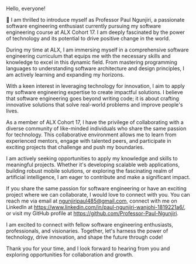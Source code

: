 Hello, everyone!

👋 I am thrilled to introduce myself as Professor Paul Ngunjiri, a passionate software engineering enthusiast currently pursuing my software engineering course at ALX Cohort 17. I am deeply fascinated by the power of technology and its potential to drive positive change in the world.

During my time at ALX, I am immersing myself in a comprehensive software engineering curriculum that equips me with the necessary skills and knowledge to excel in this dynamic field. From mastering programming languages to understanding software architecture and design principles, I am actively learning and expanding my horizons.

With a keen interest in leveraging technology for innovation, I aim to apply my software engineering expertise to create impactful solutions. I believe that software engineering goes beyond writing code; it is about crafting innovative solutions that solve real-world problems and improve people's lives.

As a member of ALX Cohort 17, I have the privilege of collaborating with a diverse community of like-minded individuals who share the same passion for technology. This collaborative environment allows me to learn from experienced mentors, engage with talented peers, and participate in exciting projects that challenge and push my boundaries.

I am actively seeking opportunities to apply my knowledge and skills to meaningful projects. Whether it's developing scalable web applications, building robust mobile solutions, or exploring the fascinating realm of artificial intelligence, I am eager to contribute and make a significant impact.

If you share the same passion for software engineering or have an exciting project where we can collaborate, I would love to connect with you. You can reach me via email at ngunjiripaul485@gmail.com, connect with me on LinkedIn at https://www.linkedin.com/in/paul-ngunjiri-wanjohi-1819221a6/, or visit my GitHub profile at https://github.com/Professor-Paul-Ngunjiri.

I am excited to connect with fellow software engineering enthusiasts, professionals, and visionaries. Together, let's harness the power of technology, drive innovation, and shape the future through code!

Thank you for your time, and I look forward to hearing from you and exploring opportunities for collaboration and growth.
